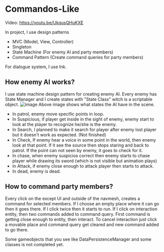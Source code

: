 # Commandos-Like
Video: https://youtu.be/UkqusQHuKXE

In project, I use design patterns
- MVC (Model, View, Controller)
- Singleton
- State Machine (For enemy AI and party members)
- Command Pattern (Create command queries for party members)

For dialogue system, I use Ink.

## How enemy AI works?
I use state machine design pattern for creating enemy AI. Every enemy has State Manager and I create states with "State Class" witch is a scriptable object.
![image](https://github.com/Bolzac/Commandos-Like/assets/70448242/85b9ac9f-d1df-473e-a9bc-4c48a6d81f79)
Above image shows what states the AI have in the scene.
- In patrol, enemy move specific points in loop.
- In Suspicious, if player get inside in the sight of enemy, enemy start to look at the player to recognize he/she is the enemy.
- In Search, I planned to make it search for player after enemy lost player but it doesn't work as expected. (Not finished)
- In Check, If enemy hear a voice in some point in the world, then enemy look at that point. If it see the source then stops staring and back to patrol. If the point can not seen by enemy, it goes to check for it.
- In chase, when enemy suspicios correct then enemy starts to chase player while drawing its sword (which is not visible but animation plays)
- In Attack, if enemy close enough to attack player then starts to attack.
- In dead, enemy is dead.

## How to command party members?
Every click on the except UI and outside of the navmesh, creates a command for selected members. If I choose an empty place where it can go then it goes there. If I click twice then it starts to run.
If I click on interaction entity, then two commands added to command query. First command is getting close enough to entity, then interact. To cancel interaction just click a movable place and command query get cleared and new command added to go there.

Some gameobjects that you see like DataPersistenceManager and some classes is not completed yet.
